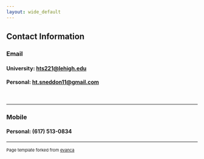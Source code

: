```yaml
---
layout: wide_default
---
```


## Contact Information

### Email

#### University: hts221@lehigh.edu

#### Personal: ht.sneddon11@gmail.com

<br>

---

### Mobile

#### Personal: (617) 513-0834

---

<p style="font-size:11px">Page template forked from <a href="https://github.com/evanca/quick-portfolio">evanca</a></p>

